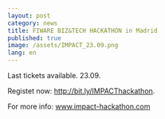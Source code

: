 ```yaml
---
layout: post
category: news
title: FIWARE BIZ&TECH HACKATHON in Madrid
published: true
image: /assets/IMPACT_23.09.png
lang: en
---
```

Last tickets available. 23.09.

Registet now: <a href="http://bit.ly/IMPACThackathon">http://bit.ly/IMPACThackathon</a>.

For more info: <a href="http://www.impact-hackathon.com">www.impact-hackathon.com</a>
